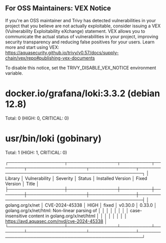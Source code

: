 
For OSS Maintainers: VEX Notice
--------------------------------
If you're an OSS maintainer and Trivy has detected vulnerabilities in your project that you believe are not actually exploitable, consider issuing a VEX (Vulnerability Exploitability eXchange) statement.
VEX allows you to communicate the actual status of vulnerabilities in your project, improving security transparency and reducing false positives for your users.
Learn more and start using VEX: https://aquasecurity.github.io/trivy/v0.57/docs/supply-chain/vex/repo#publishing-vex-documents

To disable this notice, set the TRIVY_DISABLE_VEX_NOTICE environment variable.


docker.io/grafana/loki:3.3.2 (debian 12.8)
==========================================
Total: 0 (HIGH: 0, CRITICAL: 0)


usr/bin/loki (gobinary)
=======================
Total: 1 (HIGH: 1, CRITICAL: 0)

┌──────────────────┬────────────────┬──────────┬────────┬───────────────────┬───────────────┬───────────────────────────────────────────────────┐
│     Library      │ Vulnerability  │ Severity │ Status │ Installed Version │ Fixed Version │                       Title                       │
├──────────────────┼────────────────┼──────────┼────────┼───────────────────┼───────────────┼───────────────────────────────────────────────────┤
│ golang.org/x/net │ CVE-2024-45338 │ HIGH     │ fixed  │ v0.30.0           │ 0.33.0        │ golang.org/x/net/html: Non-linear parsing of      │
│                  │                │          │        │                   │               │ case-insensitive content in golang.org/x/net/html │
│                  │                │          │        │                   │               │ https://avd.aquasec.com/nvd/cve-2024-45338        │
└──────────────────┴────────────────┴──────────┴────────┴───────────────────┴───────────────┴───────────────────────────────────────────────────┘
